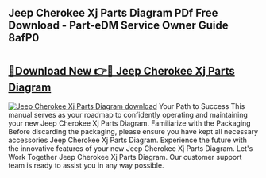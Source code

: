 ## Jeep Cherokee Xj Parts Diagram PDf Free Download - Part-eDM Service Owner Guide 8afP0

# <h2><a href="http://dfkjd12.blite.top/?on=Jeep+Cherokee+Xj+Parts+Diagram">🔗Download New 👉🔴 Jeep Cherokee Xj Parts Diagram</a></h2>

[![Jeep Cherokee Xj Parts Diagram download](https://i.imgur.com/lujVjoI.png)](http://dfkjd12.blite.top/?on=Jeep+Cherokee+Xj+Parts+Diagram)
Your Path to Success This manual serves as your roadmap to confidently operating and maintaining your new Jeep Cherokee Xj Parts Diagram. Familiarize with the Packaging Before discarding the packaging, please ensure you have kept all necessary accessories Jeep Cherokee Xj Parts Diagram. Experience the future with the innovative features of your new Jeep Cherokee Xj Parts Diagram. Let's Work Together Jeep Cherokee Xj Parts Diagram. Our customer support team is ready to assist you in any way possible.
